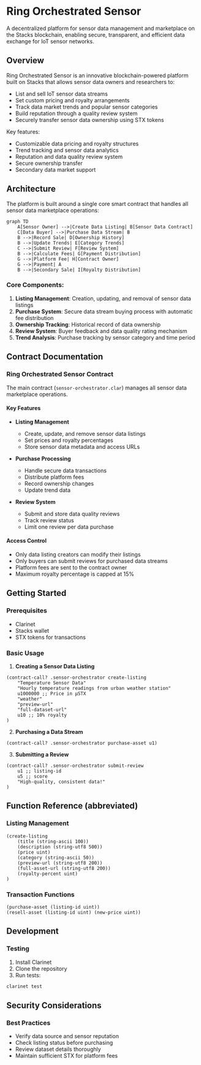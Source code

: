 # Ring Orchestrated Sensor

A decentralized platform for sensor data management and marketplace on the Stacks blockchain, enabling secure, transparent, and efficient data exchange for IoT sensor networks.

## Overview

Ring Orchestrated Sensor is an innovative blockchain-powered platform built on Stacks that allows sensor data owners and researchers to:
- List and sell IoT sensor data streams
- Set custom pricing and royalty arrangements
- Track data market trends and popular sensor categories
- Build reputation through a quality review system
- Securely transfer sensor data ownership using STX tokens

Key features:
- Customizable data pricing and royalty structures
- Trend tracking and sensor data analytics
- Reputation and data quality review system
- Secure ownership transfer
- Secondary data market support

## Architecture

The platform is built around a single core smart contract that handles all sensor data marketplace operations:

```mermaid
graph TD
    A[Sensor Owner] -->|Create Data Listing| B[Sensor Data Contract]
    C[Data Buyer] -->|Purchase Data Stream| B
    B -->|Record Sale| D[Ownership History]
    B -->|Update Trends| E[Category Trends]
    C -->|Submit Review| F[Review System]
    B -->|Calculate Fees| G[Payment Distribution]
    G -->|Platform Fee| H[Contract Owner]
    G -->|Payment| A
    B -->|Secondary Sale| I[Royalty Distribution]
```

### Core Components:
1. **Listing Management**: Creation, updating, and removal of sensor data listings
2. **Purchase System**: Secure data stream buying process with automatic fee distribution
3. **Ownership Tracking**: Historical record of data ownership
4. **Review System**: Buyer feedback and data quality rating mechanism
5. **Trend Analysis**: Purchase tracking by sensor category and time period

## Contract Documentation

### Ring Orchestrated Sensor Contract

The main contract (`sensor-orchestrator.clar`) manages all sensor data marketplace operations.

#### Key Features

- **Listing Management**
  - Create, update, and remove sensor data listings
  - Set prices and royalty percentages
  - Store sensor data metadata and access URLs

- **Purchase Processing**
  - Handle secure data transactions
  - Distribute platform fees
  - Record ownership changes
  - Update trend data

- **Review System**
  - Submit and store data quality reviews
  - Track review status
  - Limit one review per data purchase

#### Access Control
- Only data listing creators can modify their listings
- Only buyers can submit reviews for purchased data streams
- Platform fees are sent to the contract owner
- Maximum royalty percentage is capped at 15%

## Getting Started

### Prerequisites
- Clarinet
- Stacks wallet
- STX tokens for transactions

### Basic Usage

1. **Creating a Sensor Data Listing**
```clarity
(contract-call? .sensor-orchestrator create-listing 
    "Temperature Sensor Data"
    "Hourly temperature readings from urban weather station"
    u1000000 ;; Price in µSTX
    "weather"
    "preview-url"
    "full-dataset-url"
    u10 ;; 10% royalty
)
```

2. **Purchasing a Data Stream**
```clarity
(contract-call? .sensor-orchestrator purchase-asset u1)
```

3. **Submitting a Review**
```clarity
(contract-call? .sensor-orchestrator submit-review 
    u1 ;; listing-id
    u5 ;; score
    "High-quality, consistent data!"
)
```

## Function Reference (abbreviated)

### Listing Management
```clarity
(create-listing 
    (title (string-ascii 100))
    (description (string-utf8 500))
    (price uint)
    (category (string-ascii 50))
    (preview-url (string-utf8 200))
    (full-asset-url (string-utf8 200))
    (royalty-percent uint)
)
```

### Transaction Functions
```clarity
(purchase-asset (listing-id uint))
(resell-asset (listing-id uint) (new-price uint))
```

## Development

### Testing
1. Install Clarinet
2. Clone the repository
3. Run tests:
```bash
clarinet test
```

## Security Considerations

### Best Practices
- Verify data source and sensor reputation
- Check listing status before purchasing
- Review dataset details thoroughly
- Maintain sufficient STX for platform fees